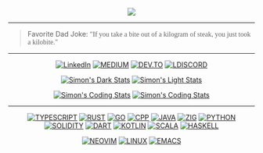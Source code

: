<p align="center">
  <img src="https://github.com/ximon-x/Heavy/blob/main/Banner.gif" />
</p>

----

> Favorite Dad Joke: <span style="font-family:Papyrus">"If you take a bite out of a kilogram of steak, you just took a kilobite."</span>

----

<div align=center>

[![LinkedIn](https://img.shields.io/badge/linkedin-0A66C2?style=for-the-badge&logo=linkedin&logoColor=FFFFFF)](https://linkedin.com/in/ximon/)
[![MEDIUM](https://img.shields.io/badge/-Medium-000000?style=for-the-badge&logo=medium&logoColor=FFFFFF)](https://simon-ximon.medium.com/)
[![DEV.TO](https://img.shields.io/badge/-Dev.to-0A0A0A?style=for-the-badge&logo=dev.to&logoColor=FFFFFF)](https://dev.to/simon_ximon/)
[![LDISCORD](https://img.shields.io/badge/-Discord-5865F2?style=for-the-badge&logo=discord&logoColor=FFFFFF)](https://discord.com/users/841833456241868801)


  
[![Simon's Dark Stats](https://ximon-readme-stats.vercel.app/api?username=ximon-x&theme=github_dark&card_width=495&hide_title=true&show_icons=true&rank_icon=github#gh-dark-mode-only)](https://github.com/ximon-x/github-readme-stats#gh-dark-mode-only)
[![Simon's Light Stats](https://ximon-readme-stats.vercel.app/api?username=ximon-x&theme=github_light&card_width=495&hide_title=true&show_icons=true&rank_icon=github#gh-light-mode-only)](https://github.com/ximon-x/github-readme-stats#gh-light-mode-only)

[![Simon's Coding Stats](https://ximon-readme-stats.vercel.app/api/wakatime?username=ximon&langs_count=5&theme=github_dark&hide_title=true&range=last_7_days#gh-dark-mode-only)](https://github.com/ximon-x/github-readme#gh-dark-mode-only)
[![Simon's Coding Stats](https://ximon-readme-stats.vercel.app/api/wakatime?username=ximon&langs_count=5&theme=github_light&hide_title=true&range=last_7_days#gh-light-mode-only)](https://github.com/ximon-x/github-readme#gh-light-mode-only)

</div>

----

<div align=center>

[![TYPESCRIPT](https://img.shields.io/badge/Typescript-D3D3D3?style=flat&logo=typescript&logoColor=3178C6)]()
[![RUST](https://img.shields.io/badge/Rust-D3D3D3?style=flat&logo=rust&logoColor=000000)]()
[![GO](https://img.shields.io/badge/Go-D3D3D3?style=flat&logo=go&logoColor=00ADD8)]()
[![CPP](https://img.shields.io/badge/C++-D3D3D3?style=flat&logo=cplusplus&logoColor=00599C)]()
[![JAVA](https://img.shields.io/badge/Java-D3D3D3?style=flat&logo=openjdk&logoColor=437291)]()
[![ZIG](https://img.shields.io/badge/Zig-D3D3D3?style=flat&logo=zig&logoColor=F7A41D)]()
[![PYTHON](https://img.shields.io/badge/Python-D3D3D3?style=flat&logo=python&logoColor=3776AB)]()
[![SOLIDITY](https://img.shields.io/badge/Solidity-D3D3D3?style=flat&logo=solidity&logoColor=363636)]()
[![DART](https://img.shields.io/badge/Dart-D3D3D3?style=flat&logo=dart&logoColor=0175C2)]()
[![KOTLIN](https://img.shields.io/badge/Kotlin-D3D3D3?style=flat&logo=kotlin&logoColor=7F52FF)]()
[![SCALA](https://img.shields.io/badge/Scala-D3D3D3?style=flat&logo=scala&logoColor=DC322F)]()
[![HASKELL](https://img.shields.io/badge/Haskell-D3D3D3?style=flat&logo=haskell&logoColor=5D4F85)]()

</div>

<div align=center>

[![NEOVIM](https://img.shields.io/badge/Neovim-D3D3D3?style=flat&logo=neovim&logoColor=57A143)]()
[![LINUX](https://img.shields.io/badge/Linux-D3D3D3?style=flat&logo=linux&logoColor=FCC624)]()
[![EMACS](https://img.shields.io/badge/Emacs-D3D3D3?style=flat&logo=gnuemacs&logoColor=7F5AB6)]()

</div>
